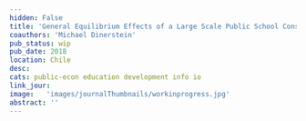 ```yaml
---
hidden: False
title: 'General Equilibrium Effects of a Large Scale Public School Construction Project '
coauthors: 'Michael Dinerstein'
pub_status: wip
pub_date: 2018
location: Chile
desc:
cats: public-econ education development info io
link_jour:
image:   'images/journalThumbnails/workinprogress.jpg'
abstract: ''
---
```


